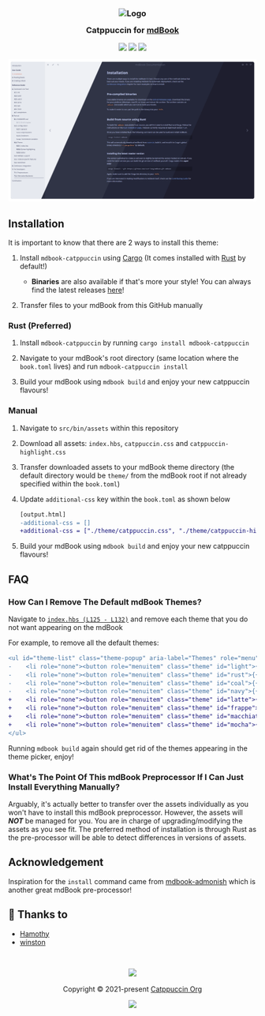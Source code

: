 <h3 align="center">
	<img src="https://raw.githubusercontent.com/catppuccin/catppuccin/main/assets/logos/exports/1544x1544_circle.png" width="100" alt="Logo"/><br/>
	<img src="https://raw.githubusercontent.com/catppuccin/catppuccin/main/assets/misc/transparent.png" height="30" width="0px"/>
	Catppuccin for <a href="https://rust-lang.github.io/mdBook/">mdBook</a>
	<img src="https://raw.githubusercontent.com/catppuccin/catppuccin/main/assets/misc/transparent.png" height="30" width="0px"/>
</h3>

<p align="center">
	<a href="https://github.com/catppuccin/mdBook/stargazers"><img src="https://img.shields.io/github/stars/catppuccin/mdBook?colorA=363a4f&colorB=b7bdf8&style=for-the-badge"></a>
	<a href="https://github.com/catppuccin/mdBook/issues"><img src="https://img.shields.io/github/issues/catppuccin/mdBook?colorA=363a4f&colorB=f5a97f&style=for-the-badge"></a>
	<a href="https://github.com/catppuccin/mdBook/contributors"><img src="https://img.shields.io/github/contributors/catppuccin/mdBook?colorA=363a4f&colorB=a6da95&style=for-the-badge"></a>
</p>

<p align="center">
	<img src="assets/catwalk.webp"/>
</p>

## Installation
It is important to know that there are 2 ways to install this theme:

1. Install `mdbook-catppuccin` using [Cargo](https://doc.rust-lang.org/cargo/) (It comes installed with [Rust](https://rustup.rs/) by default!)

    - **Binaries** are also available if that's more your style! You can always find the latest releases [here](https://github.com/catppuccin/mdBook/releases/latest)!
    
2. Transfer files to your mdBook from this GitHub manually

### Rust (Preferred)

1. Install `mdbook-catppuccin` by running `cargo install mdbook-catppuccin`

2. Navigate to your mdBook's root directory (same location where the `book.toml` lives) and run `mdbook-catppuccin install`

3. Build your mdBook using `mdbook build` and enjoy your new catppuccin flavours!

### Manual

1. Navigate to `src/bin/assets` within this repository

2. Download all assets: `index.hbs`, `catppuccin.css` and `catppuccin-highlight.css`

3. Transfer downloaded assets to your mdBook theme directory (the default directory would be `theme/` from the mdBook root if not already specified within the `book.toml`)

4. Update `additional-css` key within the `book.toml` as shown below

    ```diff
    [output.html]
    -additional-css = []
    +additional-css = ["./theme/catppuccin.css", "./theme/catppuccin-highlight.css"]
    ```

5. Build your mdBook using `mdbook build` and enjoy your new catppuccin flavours!

## FAQ

### How Can I Remove The Default mdBook Themes?

Navigate to [`index.hbs (L125 - L132)`](https://github.com/catppuccin/mdBook/blob/main/src/bin/assets/index.hbs#L125-L132) and remove each theme that you do not want appearing on the mdBook

For example, to remove all the default themes:

```diff
<ul id="theme-list" class="theme-popup" aria-label="Themes" role="menu">
-    <li role="none"><button role="menuitem" class="theme" id="light">{{ theme_option "Light" }}</button></li>
-    <li role="none"><button role="menuitem" class="theme" id="rust">{{ theme_option "Rust" }}</button></li>
-    <li role="none"><button role="menuitem" class="theme" id="coal">{{ theme_option "Coal" }}</button></li>
-    <li role="none"><button role="menuitem" class="theme" id="navy">{{ theme_option "Navy" }}</button></li>
+    <li role="none"><button role="menuitem" class="theme" id="latte">{{ theme_option "Latte" }}</button></li>
+    <li role="none"><button role="menuitem" class="theme" id="frappe">{{ theme_option "Frappé" }}</button></li>
+    <li role="none"><button role="menuitem" class="theme" id="macchiato">{{ theme_option "Macchiato" }}</button></li>
+    <li role="none"><button role="menuitem" class="theme" id="mocha">{{ theme_option "Mocha" }}</button></li>
</ul>
```

Running `mdbook build` again should get rid of the themes appearing in the theme picker, enjoy!

### What's The Point Of This mdBook Preprocessor If I Can Just Install Everything Manually?

Arguably, it's actually better to transfer over the assets individually as you won't have to install this mdBook preprocessor.
However, the assets will _**NOT**_ be managed for you. You are in charge of upgrading/modifying the assets as you see fit. The preferred method of installation is through Rust as the pre-processor will be able to detect differences in versions of assets.

## Acknowledgement

Inspiration for the `install` command came from [mdbook-admonish](https://github.com/tommilligan/mdbook-admonish) which is another great mdBook pre-processor!

## 💝 Thanks to

-   [Hamothy](https://github.com/sgoudham)
-   [winston](https://github.com/nekowinston)

&nbsp;

<p align="center">
	<img src="https://raw.githubusercontent.com/catppuccin/catppuccin/main/assets/footers/gray0_ctp_on_line.svg?sanitize=true" />
</p>

<p align="center">
	Copyright &copy; 2021-present <a href="https://github.com/catppuccin" target="_blank">Catppuccin Org</a>
</p>

<p align="center">
	<a href="https://github.com/catppuccin/catppuccin/blob/main/LICENSE"><img src="https://img.shields.io/static/v1.svg?style=for-the-badge&label=License&message=MIT&logoColor=d9e0ee&colorA=363a4f&colorB=b7bdf8"/></a>
</p>
